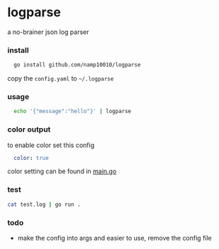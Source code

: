 # logparse
a no-brainer json log parser

### install

```bash
  go install github.com/namp10010/logparse
```

copy the `config.yaml` to `~/.logparse`

### usage

```bash
  echo '{"message":"hello"}' | logparse
```

### color output

to enable color set this config
```yaml
  color: true
```

color setting can be found in [main.go](main.go)

### test

```bash
cat test.log | go run .
```

### todo
* make the config into args and easier to use, remove the config file